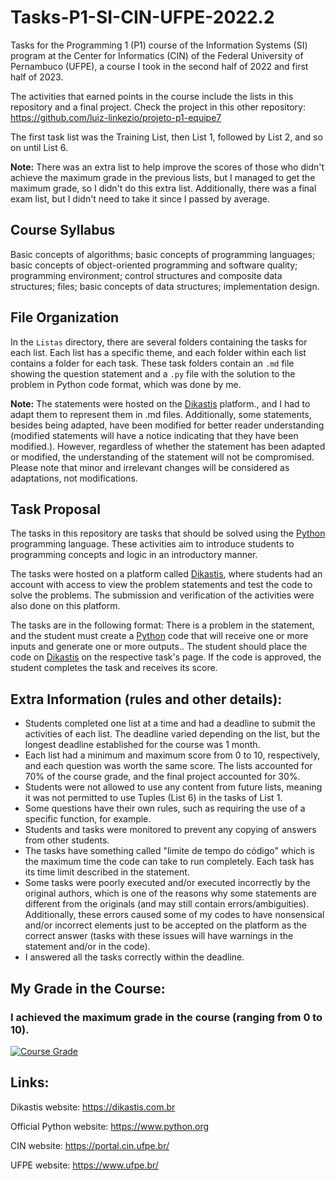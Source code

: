 # Tasks-P1-SI-CIN-UFPE-2022.2

Tasks for the Programming 1 (P1) course of the Information Systems (SI) program at the Center for Informatics (CIN) of the Federal University of Pernambuco (UFPE), a course I took in the second half of 2022 and first half of 2023.

The activities that earned points in the course include the lists in this repository and a final project. Check the project in this other repository: https://github.com/luiz-linkezio/projeto-p1-equipe7

The first task list was the Training List, then List 1, followed by List 2, and so on until List 6.

**Note:** There was an extra list to help improve the scores of those who didn't achieve the maximum grade in the previous lists, but I managed to get the maximum grade, so I didn't do this extra list. Additionally, there was a final exam list, but I didn't need to take it since I passed by average.

## Course Syllabus

Basic concepts of algorithms; basic concepts of programming languages; basic concepts of object-oriented programming and software quality; programming environment; control structures and composite data structures; files; basic concepts of data structures; implementation design.

## File Organization

In the `Listas` directory, there are several folders containing the tasks for each list. Each list has a specific theme, and each folder within each list contains a folder for each task. These task folders contain an `.md` file showing the question statement and a `.py` file with the solution to the problem in Python code format, which was done by me.

**Note:** The statements were hosted on the [Dikastis](https://dikastis.com.br) platform., and I had to adapt them to represent them in .md files. Additionally, some statements, besides being adapted, have been modified for better reader understanding (modified statements will have a notice indicating that they have been modified.). However, regardless of whether the statement has been adapted or modified, the understanding of the statement will not be compromised. Please note that minor and irrelevant changes will be considered as adaptations, not modifications.

## Task Proposal

The tasks in this repository are tasks that should be solved using the [Python](https://www.python.org) programming language. These activities aim to introduce students to programming concepts and logic in an introductory manner.

The tasks were hosted on a platform called [Dikastis](https://dikastis.com.br), where students had an account with access to view the problem statements and test the code to solve the problems. The submission and verification of the activities were also done on this platform.

The tasks are in the following format: There is a problem in the statement, and the student must create a [Python](https://www.python.org) code that will receive one or more inputs and generate one or more outputs.. The student should place the code on [Dikastis](https://dikastis.com.br) on the respective task's page. If the code is approved, the student completes the task and receives its score.

## Extra Information (rules and other details):

- Students completed one list at a time and had a deadline to submit the activities of each list. The deadline varied depending on the list, but the longest deadline established for the course was 1 month.
- Each list had a minimum and maximum score from 0 to 10, respectively, and each question was worth the same score. The lists accounted for 70% of the course grade, and the final project accounted for 30%.
- Students were not allowed to use any content from future lists, meaning it was not permitted to use Tuples (List 6) in the tasks of List 1.
- Some questions have their own rules, such as requiring the use of a specific function, for example.
- Students and tasks were monitored to prevent any copying of answers from other students.
- The tasks have something called "limite de tempo do código" which is the maximum time the code can take to run completely. Each task has its time limit described in the statement.
- Some tasks were poorly executed and/or executed incorrectly by the original authors, which is one of the reasons why some statements are different from the originals (and may still contain errors/ambiguities). Additionally, these errors caused some of my codes to have nonsensical and/or incorrect elements just to be accepted on the platform as the correct answer (tasks with these issues will have warnings in the statement and/or in the code).
- I answered all the tasks correctly within the deadline.

## My Grade in the Course:
### I achieved the maximum grade in the course (ranging from 0 to 10).
<a href="https://ibb.co/MkHXxjf"><img src="https://i.ibb.co/tp6dTNz/image.png" alt="Course Grade" border="0"></a>

## Links:

Dikastis website: https://dikastis.com.br

Official Python website: https://www.python.org

CIN website: https://portal.cin.ufpe.br/

UFPE website: https://www.ufpe.br/
